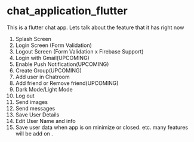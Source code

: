 # chat_application_flutter

This is a flutter chat app. Lets talk about the feature that it has right now

1. Splash Screen
2. Login Screen (Form Validation)
3. Logout Screen (Form Validation x Firebase Support)
4. Login with Gmail(UPCOMING)
5. Enable Push Notification(UPCOMING)
6. Create Group(UPCOMING)
7. Add user in Chatroom
8. Add friend or Remove friend(UPCOMING)
9. Dark Mode/Light Mode
10. Log out
11. Send images
12. Send messages
13. Save User Details
14. Edit User Name and info
15. Save user data when app is on minimize or closed.
etc. many features will be add on . 
